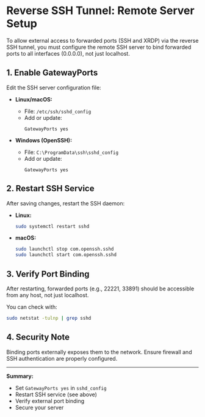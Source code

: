 # Reverse SSH Tunnel: Remote Server Setup

To allow external access to forwarded ports (SSH and XRDP) via the reverse SSH tunnel, you must configure the remote SSH server to bind forwarded ports to all interfaces (0.0.0.0), not just localhost.

## 1. Enable GatewayPorts

Edit the SSH server configuration file:

- **Linux/macOS:**
  - File: `/etc/ssh/sshd_config`
  - Add or update:
    ```
    GatewayPorts yes
    ```

- **Windows (OpenSSH):**
  - File: `C:\ProgramData\ssh\sshd_config`
  - Add or update:
    ```
    GatewayPorts yes
    ```

## 2. Restart SSH Service

After saving changes, restart the SSH daemon:

- **Linux:**
  ```sh
  sudo systemctl restart sshd
  ```
- **macOS:**
  ```sh
  sudo launchctl stop com.openssh.sshd
  sudo launchctl start com.openssh.sshd
  ```

## 3. Verify Port Binding

After restarting, forwarded ports (e.g., 22221, 33891) should be accessible from any host, not just localhost.

You can check with:
```sh
sudo netstat -tulnp | grep sshd
```

## 4. Security Note

Binding ports externally exposes them to the network. Ensure firewall and SSH authentication are properly configured.

---

**Summary:**
- Set `GatewayPorts yes` in `sshd_config`
- Restart SSH service (see above)
- Verify external port binding
- Secure your server
